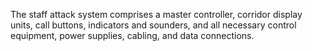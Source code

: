 The staff attack system comprises a master controller, corridor display units, call buttons, indicators and sounders, and all necessary control equipment, power supplies, cabling, and data connections.
